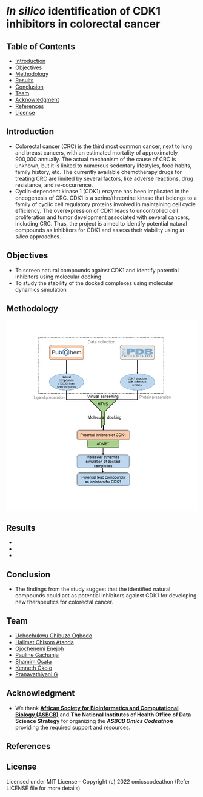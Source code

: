 # ***In silico*** identification of CDK1 inhibitors in colorectal cancer



## Table of Contents
- [Introduction](#Introduction)
- [Objectives](#Objectives)
- [Methodology](#Methodology)
- [Results](#Results)
- [Conclusion](#Conclusion)
- [Team](#Team)
- [Acknowledgment](#Acknowledgment)
- [References](#References)
- [License](#License)


## Introduction

- Colorectal cancer (CRC) is the third most common cancer, next to lung and breast cancers, with an estimated mortality of approximately 900,000 annually. The actual mechanism of the cause of CRC is unknown, but it is linked to numerous sedentary lifestyles, food habits, family history, etc. The currently available chemotherapy drugs for treating CRC are limited by several factors, like adverse reactions, drug resistance, and re-occurrence.
- Cyclin-dependent kinase 1 (CDK1) enzyme has been implicated in the oncogenesis of CRC. CDK1 is a serine/threonine kinase that belongs to a family of cyclic cell regulatory proteins involved in maintaining cell cycle efficiency. The overexpression of CDK1 leads to uncontrolled cell proliferation and tumor development associated with several cancers, including CRC. Thus, the project is aimed to identify potential natural compounds as inhibitors for CDK1 and assess their viability using *in silico* approaches.

## Objectives
- To screen natural compounds against CDK1 and identify potential inhibitors using molecular docking
- To study the stability of the docked complexes using molecular dynamics simulation



## Methodology
![Workflow](Workflow.png)


## Results
-
-
-


## Conclusion
- The findings from the study suggest that the identified natural compounds could act as potential inhibitors against CDK1 for developing new therapeutics for colorectal cancer.

## Team 
- [Uchechukwu Chibuzo Ogbodo](https://github.com/uchechibuzo)
- [Halimat Chisom Atanda](https://github.com/chisomgold)
- [Ojochenemi Enejoh](https://github.com/chennymee)
- [Pauline Gachanja](https://github.com/paulinegachanja)
- [Shamim Osata](https://github.com/osatashamim)
- [Kenneth Okolo](https://github.com/kennethokolo)
- [Pranavathiyani G](https://github.com/pranavathiyani)


## Acknowledgment
- We thank **[African Society for Bioinformatics and Computational Biology (ASBCB)](https://www.asbcb.org/)** and **The National Institutes of Health Office of Data Science Strategy** for organizing the ***ASBCB Omics Codeathon*** providing the required support and resources.


## References


## License

Licensed under MIT License - Copyright (c) 2022 omicscodeathon (Refer LICENSE file for more details)
